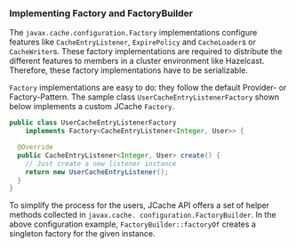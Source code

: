 
### Implementing Factory and FactoryBuilder

The `javax.cache.configuration.Factory` implementations configure features like
`CacheEntryListener`, `ExpirePolicy` and `CacheLoader`s or `CacheWriter`s. These factory implementations are required to distribute the
different features to members in a cluster environment like Hazelcast. Therefore, these factory implementations have to be serializable.

`Factory` implementations are easy to do: they follow the default Provider- or Factory-Pattern. The sample class
`UserCacheEntryListenerFactory` shown below implements a custom JCache `Factory`.

```java
public class UserCacheEntryListenerFactory
    implements Factory<CacheEntryListener<Integer, User>> {

  @Override
  public CacheEntryListener<Integer, User> create() {
    // Just create a new listener instance
    return new UserCacheEntryListener();
  }
}
```

To simplify the process for the users, JCache API offers a set of helper methods collected in
`javax.cache.
configuration.FactoryBuilder`. In the above configuration example, `FactoryBuilder::factoryOf` creates a
singleton factory for the given instance.

